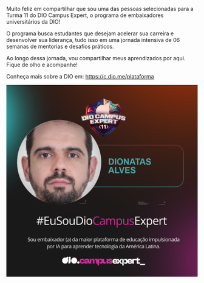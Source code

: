 Muito feliz em compartilhar que sou uma das pessoas selecionadas para a Turma 11 do DIO Campus Expert, o programa de embaixadores universitários da DIO!

O programa busca estudantes que desejam acelerar sua carreira e desenvolver sua liderança, tudo isso em uma jornada intensiva de 06 semanas de mentorias e desafios práticos.

Ao longo dessa jornada, vou compartilhar meus aprendizados por aqui. Fique de olho e acompanhe!

Conheça mais sobre a DIO em: https://c.dio.me/plataforma

![Alt text](./DIO_CAMPUS_Expert.png "Optional title")
